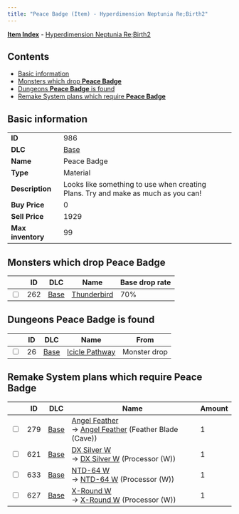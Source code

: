 ```yaml
---
title: "Peace Badge (Item) - Hyperdimension Neptunia Re;Birth2"
---
```


[**Item Index**](/neptunia/rb2/item/index.html) - [Hyperdimension Neptunia Re;Birth2](/neptunia/rb2)

## Contents

- [Basic information](#basic-information)
- [Monsters which drop **Peace Badge**](#monsters-which-drop-peace-badge)
- [Dungeons **Peace Badge** is found](#dungeons-peace-badge-is-found)
- [Remake System plans which require **Peace Badge**](#remake-system-plans-which-require-peace-badge)

## Basic information

|   |   |
| -- | -- |
| **ID** | 986 |
| **DLC** | [Base](/neptunia/rb2/dlc/0-base.html) |
| **Name** | Peace Badge |
| **Type** | Material |
| **Description** | Looks like something to use when creating Plans. Try and make as much as you can! |
| **Buy Price** | 0 |
| **Sell Price** | 1929 |
| **Max inventory** | 99 |

## Monsters which drop **Peace Badge**

|    | ID | DLC | Name | Base drop rate |
| -- | -- | --- | ---- | -------------- |
| <input type="checkbox" id="rb2-monster-0-262" class="trackbox" /> | 262 | [Base](/neptunia/rb2/dlc/0-base.html) | [Thunderbird](/neptunia/rb2/monster/0-262-thunderbird.html) | 70% |

## Dungeons **Peace Badge** is found

|    | ID | DLC | Name | From |
| -- | -- | --- | ---- | ---- |
| <input type="checkbox" id="rb2-dungeon-0-26" class="trackbox" /> | 26 | [Base](/neptunia/rb2/dlc/0-base.html) | [Icicle Pathway](/neptunia/rb2/dungeon/0-26-icicle-pathway.html) | Monster drop |

## Remake System plans which require **Peace Badge**

|    | ID | DLC | Name | Amount |
| -- | -- | --- | ---- | ------ |
| <input type="checkbox" id="rb2-remake-0-279" class="trackbox" /> | 279 | [Base](/neptunia/rb2/dlc/0-base.html) | [Angel Feather](/neptunia/rb2/remake/0-279-angel-feather.html)<br />→ [Angel Feather](/neptunia/rb2/item/0-1310-angel-feather.html) (Feather Blade (Cave)) | 1 |
| <input type="checkbox" id="rb2-remake-0-621" class="trackbox" /> | 621 | [Base](/neptunia/rb2/dlc/0-base.html) | [DX Silver W](/neptunia/rb2/remake/0-621-dx-silver-w.html)<br />→ [DX Silver W](/neptunia/rb2/item/0-3246-dx-silver-w.html) (Processor (W)) | 1 |
| <input type="checkbox" id="rb2-remake-0-633" class="trackbox" /> | 633 | [Base](/neptunia/rb2/dlc/0-base.html) | [NTD-64 W](/neptunia/rb2/remake/0-633-ntd-64-w.html)<br />→ [NTD-64 W](/neptunia/rb2/item/0-3348-ntd-64-w.html) (Processor (W)) | 1 |
| <input type="checkbox" id="rb2-remake-0-627" class="trackbox" /> | 627 | [Base](/neptunia/rb2/dlc/0-base.html) | [X-Round W](/neptunia/rb2/remake/0-627-x-round-w.html)<br />→ [X-Round W](/neptunia/rb2/item/0-3294-x-round-w.html) (Processor (W)) | 1 |